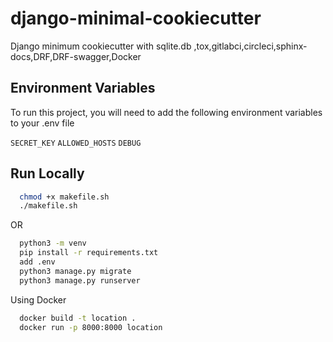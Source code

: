 # django-minimal-cookiecutter
Django minimum cookiecutter with sqlite.db ,tox,gitlabci,circleci,sphinx-docs,DRF,DRF-swagger,Docker

## Environment Variables

To run this project, you will need to add the following environment variables to your .env file

`SECRET_KEY` 
`ALLOWED_HOSTS` 
`DEBUG` 

## Run Locally
```bash
  chmod +x makefile.sh
  ./makefile.sh
```
OR
```bash
  python3 -m venv 
  pip install -r requirements.txt
  add .env
  python3 manage.py migrate
  python3 manage.py runserver
```
Using Docker

```bash
  docker build -t location .
  docker run -p 8000:8000 location

```
